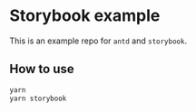 # Storybook example

This is an example repo for `antd` and `storybook`.

## How to use

```js
yarn
yarn storybook
```
